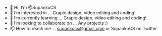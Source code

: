 - 👋 Hi, I’m @SupankoCS
- 👀 I’m interested in ... Grapic design, video editing and coding!
- 🌱 I’m currently learning ... Grapic design, video editing and coding!
- 💞️ I’m looking to collaborate on ... Any projects :)
- 📫 How to reach me ... supankocs@gmail.com or SupankoCS on Twitter

<!---
SupankoCS/SupankoCS is a ✨ special ✨ repository because its `README.md` (this file) appears on your GitHub profile.
You can click the Preview link to take a look at your changes.
--->
